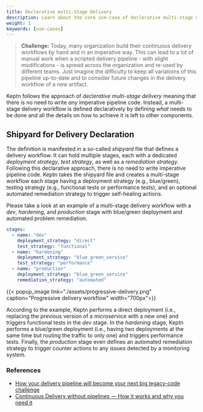 ```yaml
---
title: Declerative multi-Stage Delivery
description: Learn about the core use-case of declerative multi-stage delivery.
weight: 1
keywords: [use-cases]
---
```


> **Challenge:** Today, many organization build their continuous delivery workflows by hand and in an imperative way. This can lead to a lot of manual work when a scripted delivery pipeline - with slight modifications - is spread across the organization and re-used by different teams. Just imagine the difficulty to keep all variations of this pipeline up-to-date and to consider future changes in the delivery workflow of a new artifact. 

Keptn follows the approach of *declerative multi-stage delivery* meaning that there is no need to write *any* imperative pipeline code. Instead, a multi-stage delivery workflow is defined declaratively by defining *what* needs to be done and all the details on *how* to achieve it is left to other components. 

## Shipyard for Delivery Declaration

The definition is manifested in a so-called *shipyard* file that defines a delivery workflow. It can hold multiple stages, each with a dedicated *deployment strategy*, *test strategy*, as well as a *remediation strategy*. Following this declarative approach, there is no need to write imperative pipeline code. Keptn takes the shipyard file and creates a multi-stage workflow each stage having a deployment strategy (e.g., blue/green), testing strategy (e.g., functional tests or performance tests), and an optional automated remediation strategy to trigger self-healing actions.

Please take a look at an example of a multi-stage delivery workflow with a *dev*, *hardening*, and *production* stage with blue/green deployment and automated problem remediation.

```yaml
stages:
  - name: "dev"
    deployment_strategy: "direct"
    test_strategy: "functional"
  - name: "hardening"
    deployment_strategy: "blue_green_service"
    test_strategy: "performance"
  - name: "production"
    deployment_strategy: "blue_green_service"
    remediation_strategy: "automated"
```

  {{< popup_image
  link="./assets/progressive-delivery.png"
  caption="Progressive delivery workflow"
  width="700px">}}

According to the example, Keptn performs a direct deployment (i.e., replacing the previous version of a microservice with a new one) and triggers functional tests in the *dev* stage. In the *hardening* stage, Keptn performs a blue/green deployment (i.e., having two deployments at the same time but routing the traffic to only one) and triggers performance tests. Finally, the *production* stage even defines an automated remediation strategy to trigger counter actions to any issues detected by a monitoring system.

### References

- [How your delivery pipeline will become your next big legacy-code challenge](https://medium.com/keptn/how-your-delivery-pipeline-will-become-your-next-big-legacy-code-challenge-4e520999693f)
- [Continuous Delivery without pipelines — How it works and why you need it](https://medium.com/keptn/continuous-delivery-without-pipelines-7e84db8c8261)